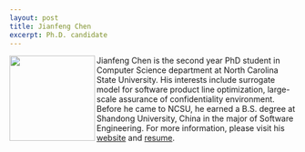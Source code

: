 ```yaml
---
layout: post
title: Jianfeng Chen
excerpt: Ph.D. candidate
---
```


 
<img align=left width=150
src="{{site.url}}/img/chen.jpg"> Jianfeng Chen is the second year PhD student in Computer Science department at North Carolina State University. His interests include surrogate model for software product line optimization, large-scale assurance of confidentiality environment. Before he came to NCSU, he earned a B.S. degree at Shandong University, China in the major of Software Engineering. For more information, please visit his [website](http://ginfung.github.io) and [resume](http://www4.ncsu.edu/~jchen37/cv_jianfeng.pdf).

